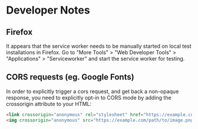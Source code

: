 # Developer Notes

## Firefox

It appears that the service worker needs to be manually started on local test installations in Firefox. Go to "More Tools" > "Web Developer Tools" > "Applications" > "Serviceworker" and start the service worker for testing.

## CORS requests (eg. Google Fonts)

In order to explicitly trigger a cors request, and get back a non-opaque response, you need to explicitly opt-in to CORS mode by adding the crossorigin attribute to your HTML:

```html
<link crossorigin="anonymous" rel="stylesheet" href="https://example.com/path/to/style.css">
<img crossorigin="anonymous" src="https://example.com/path/to/image.png">
```

